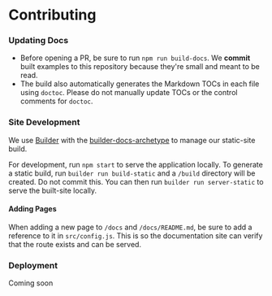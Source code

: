 Contributing
============

### Updating Docs
* Before opening a PR, be sure to run `npm run build-docs`. We **commit** built examples to this repository because they're small and meant to be read.
* The build also automatically generates the Markdown TOCs in each file using `doctoc`. Please do not manually update TOCs or the control comments for `doctoc`.

### Site Development
We use [Builder](https://github.com/FormidableLabs/builder) with the [builder-docs-archetype](https://github.com/FormidableLabs/builder-docs-archetype) to manage our static-site build.

For development, run `npm start` to serve the application locally. To generate a static build, run `builder run build-static` and a `/build` directory will be created. Do not commit this. You can then run `builder run server-static` to serve the built-site locally.

#### Adding Pages
When adding a new page to `/docs` and `/docs/README.md`, be sure to add a reference to it in `src/config.js`. This is so the documentation site can verify that the route exists and can be served.

### Deployment
Coming soon
